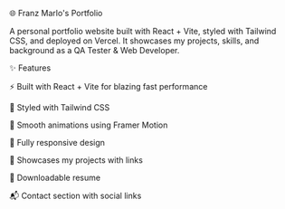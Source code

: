 🌐 Franz Marlo's Portfolio

A personal portfolio website built with React + Vite, styled with Tailwind CSS, and deployed on Vercel.
It showcases my projects, skills, and background as a QA Tester & Web Developer.

✨ Features

⚡ Built with React + Vite for blazing fast performance

🎨 Styled with Tailwind CSS

🎥 Smooth animations using Framer Motion

📱 Fully responsive design

📂 Showcases my projects with links

📜 Downloadable resume

📬 Contact section with social links
